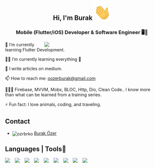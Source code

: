 <h2 align="center"> Hi, I'm Burak <img src="https://raw.githubusercontent.com/ABSphreak/ABSphreak/master/gifs/Hi.gif" width="55px"></h2>

<h3 align="center">Mobile (Flutter/iOS) Developer & Software Engineer 🖥📲</h3>

<img align='right' src='https://camo.githubusercontent.com/a0b79366a6a40db964a34c087f8326df74f8c05ab8a82bdec44bca480a62c11c/687474703a2f2f6f63746f6465782e6769746875622e636f6d2f696d616765732f6461667470756e6b746f6361742d6775792e676966' width='375"'>

🔭 I’m currently learning Flutter Development.

🕵️‍♂️ I’m currently learning everything 🔎

📝 I write articles on medium.

📫 How to reach me: oozerburak@gmail.com

👨🏻‍💻 Firebase, MVVM, Mobx, BLOC, Http, Dio, Clean Code.. I know more than what can be learned from a training series.

⚡️ Fun fact: I love animals, coding, and traveling.

## Contact

- <img align="center" src="https://raw.githubusercontent.com/rahuldkjain/github-profile-readme-generator/master/src/images/icons/Social/linked-in-alt.svg" alt="ozrbrko" height="30" width="40" /> [Burak Özer](https://tr.linkedin.com/in/burak-%C3%B6zer-a00679205)

## Languages | Tools🎨

<p align="left">
  <img src= "https://user-images.githubusercontent.com/46723964/231762312-c14c9c6f-a676-4745-bddb-aec5349ca4f5.png" height="45px"/>
  <span>&nbsp;&nbsp;</span>
  <img src="https://user-images.githubusercontent.com/46723964/231759557-62cbaf4e-0d6b-4e10-9fa5-3e57800ad827.png" height="45px" />
  <span>&nbsp;&nbsp;</span>  
  <img src="https://user-images.githubusercontent.com/46723964/231758595-b45088fc-f80e-4a46-aa22-063bc63f9033.png" height="45px"/>
  <span>&nbsp;&nbsp;</span>   
  <img src="https://user-images.githubusercontent.com/46723964/231769444-a09f6c6d-940f-4fea-af76-ff5b4fbfd7ab.png" height="45px" />
  <span>&nbsp;&nbsp;</span> 
    <img src="https://user-images.githubusercontent.com/46723964/231769666-78248b71-ea35-425d-9eb8-b7d04a73aa1c.png" height="45px" />
  <span>&nbsp;&nbsp;</span> 
    <img src="https://user-images.githubusercontent.com/46723964/231769892-56c64797-cda0-491f-b39c-ccbef6fe9283.png" height="45px" />
  <span>&nbsp;&nbsp;</span> 
    <img src="https://user-images.githubusercontent.com/46723964/231770088-78f53e5c-2cae-4fa0-81df-c13fdd9e8675.png" height="45px" />
  <span>&nbsp;&nbsp;</span> 
  <img src="https://cdn.iconscout.com/icon/free/png-512/c-programming-569564.png" height="45px" />
  <span>&nbsp;&nbsp;</span>   
  <img src="https://user-images.githubusercontent.com/46723964/231760446-5e71368c-7138-46c1-8dc7-6101581fdd88.png" height="45px" />
  <span>&nbsp;&nbsp;</span>   
</p>

